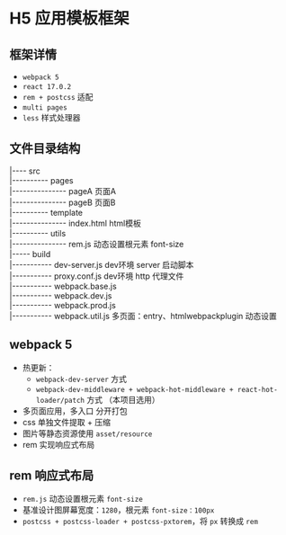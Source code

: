 # H5 应用模板框架


## 框架详情
- `webpack 5`
- `react 17.0.2`
- `rem + postcss` 适配
- `multi pages`
- `less` 样式处理器

## 文件目录结构

|---- src  
|---------- pages  
|--------------- pageA        页面A  
|--------------- pageB        页面B  
|---------- template  
|--------------- index.html   html模板  
|---------- utils  
|--------------- rem.js       动态设置根元素 font-size  
|----- build  
|----------- dev-server.js    dev环境 server 启动脚本  
|----------- proxy.conf.js    dev环境 http 代理文件  
|----------- webpack.base.js  
|----------- webpack.dev.js  
|----------- webpack.prod.js  
|----------- webpack.util.js  多页面：entry、htmlwebpackplugin 动态设置  

## webpack 5

- 热更新：
  - `webpack-dev-server` 方式
  - `webpack-dev-middleware + webpack-hot-middleware + react-hot-loader/patch` 方式 （本项目选用）
- 多页面应用，多入口 分开打包
- css 单独文件提取 + 压缩
- 图片等静态资源使用 `asset/resource`
- rem 实现响应式布局

## rem 响应式布局

- `rem.js` 动态设置根元素 `font-size`
- 基准设计图屏幕宽度：`1280`，根元素 `font-size：100px`
- `postcss + postcss-loader + postcss-pxtorem`，将 `px` 转换成 `rem`

## 